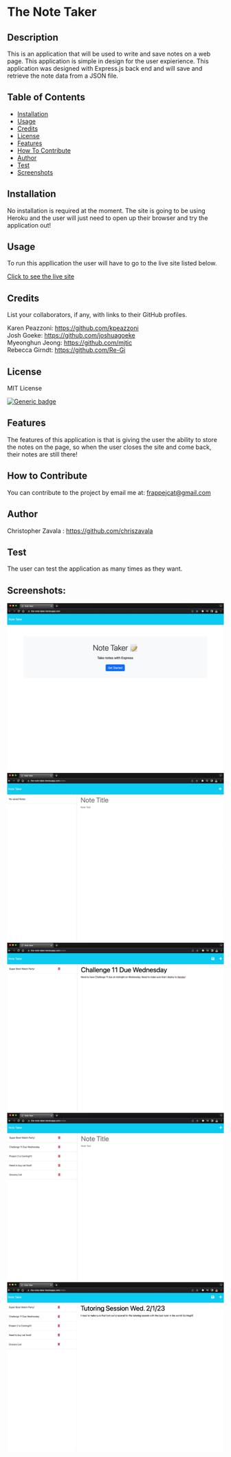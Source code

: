 
  # The Note Taker

  ## Description 
  This is an application that will be used to write and save notes on a web page. This application is simple in design for the user expierience. This application was designed with Express.js back end and will save and retrieve the note data from a JSON file. 
  

  ## Table of Contents
  - [Installation](#installation)
  - [Usage](#usage)
  - [Credits](#credits)
  - [License](#license)
  - [Features](#features)
  - [How To Contribute](#how-to-contribute)
  - [Author](#author)
  - [Test](#test)
  - [Screenshots](#screenshots)

  ## Installation 
  No installation is required at the moment. The site is going to be using Heroku and the user will just need to open up their browser and try the application out!

  ## Usage
  To run this appllication the user will have to go to the live site listed below.  

  
  [Click to see the live site](https://the-note-taker.herokuapp.com/)
  

  ## Credits
  List your collaborators, if any, with links to their GitHub profiles.

  Karen Peazzoni: https://github.com/kpeazzoni \
  Josh Goeke: https://github.com/joshuagoeke \
  Myeonghun Jeong: https://github.com/mjtic \
  Rebecca Girndt: <https://github.com/Re-Gi> 


  
  ## License 
  MIT License
  
  [![Generic badge](https://img.shields.io/badge/License-MIT&ensp;License-purple.svg)](https://choosealicense.com/licenses/mit-license/.)
  
  

  ## Features
  The features of this application is that is giving the user the ability to store the notes on the page, so when the user closes the site and come back, their notes are still there! 

  ## How to Contribute
  You can contribute to the project by email me at: frappejcat@gmail.com

  ## Author 
  Christopher Zavala :
  https://github.com/chriszavala

  ## Test
  The user can test the application as many times as they want. 

  ## Screenshots:
![Alt text](./assets/images/image%201.jpg)
![Alt text](./assets/images/image%202.jpg)
![Alt text](./assets/images/image%203.jpg)
![Alt text](./assets/images/image%204.jpg)
![Alt text](./assets/images/image%205.jpg)

